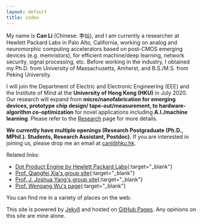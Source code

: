 ```yaml
---
layout: default
title: index
---
```


<div class="gravatar"></div>

My name is **Can Li** (Chinese: 李灿), and I am currently a researcher at Hewlett Packard Labs in Palo Alto, California, working on analog and neuromorphic computing accelerators based on post-CMOS emerging devices (e.g. memristors), for efficient machine/deep learning, network security, signal processing, etc. Before working in the industry, I obtained my Ph.D. from University of Massachusetts, Amherst, and B.S./M.S. from Peking University.

I will join the Department of Electric and Electronic Engineering (EEE) and the Institute of Mind at the **University of Hong Kong (HKU)** in July 2020. Our research will expand from **micro/nanofabrication for emerging devices, prototype chip design/ tape-out/measurement, to hardware-algorithm co-optimization** for novel applications including **A.I./machine learning**. Please refer to the [Research](/research.html) page for more details.


<!-- Within the **C**hips for 
**A**ccelerating
**N**euromorphic applications
(**CAN**) Group,  -->

**We currently have multiple openings (Research Postgraduate (Ph.D., MPhil.). Students, Research Assistant, Postdoc).** If you are interested in joining us, please drop me an email at [canl@hku.hk](mailto:canl@hku.hk).

Related links:

- [Dot Product Engine by Hewlett Packard Labs](https://www.labs.hpe.com/next-next/dot-product-engine){:target="_blank"} 
- [Prof. Qiangfei Xia's group site](http://nano.ecs.umass.edu){:target="_blank"} 
- [Prof. J. Joshua Yang's group site](http://www.ecs.umass.edu/ece/jjyang/){:target="_blank"} 
- [Prof. Wengang Wu's page](https://eecs.pku.edu.cn/info/1478/9753.htm){:target="_blank"} 

You can find me in a variety of places on the web:

<p class="social">
    <a href="mailto:canl@hku.hk" title="Email me"><i class="icon-gmail"></i></a>
    <a href="https://www.linkedin.com/in/can-li-b8705125/" title="Connect with me on LinkedIn"><i class="icon-linkedin-squared"></i></a>
    <a href="https://github.com/lican81" title="Fork me on GitHub"><i class="icon-github-circled"></i></a>
</p>


<p>This site is powered by <a href="http://jekyllrb.com/">Jekyll</a> and hosted on
<a href="https://pages.github.com/">GitHub Pages</a>. Any opinions on this site are mine alone.</p>
